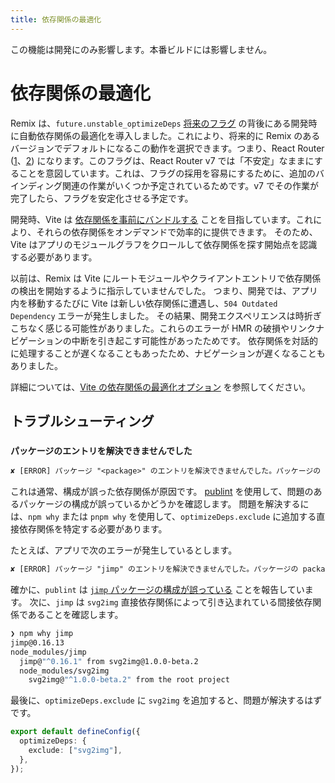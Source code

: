 ```yaml
---
title: 依存関係の最適化
---
```


<docs-info>この機能は開発にのみ影響します。本番ビルドには影響しません。</docs-info>

# 依存関係の最適化

Remix は、`future.unstable_optimizeDeps` [将来のフラグ][future-flags] の背後にある開発時に自動依存関係の最適化を導入しました。これにより、将来的に Remix のあるバージョンでデフォルトになるこの動作を選択できます。つまり、React Router ([1][rr-v7]、[2][rr-v7-2]) になります。このフラグは、React Router v7 では「不安定」なままにすることを意図しています。これは、フラグの採用を容易にするために、追加のバインディング関連の作業がいくつか予定されているためです。v7 でその作業が完了したら、フラグを安定化させる予定です。

開発時、Vite は [依存関係を事前にバンドルする][prebundle-dependencies] ことを目指しています。これにより、それらの依存関係をオンデマンドで効率的に提供できます。
そのため、Vite はアプリのモジュールグラフをクロールして依存関係を探す開始点を認識する必要があります。

以前は、Remix は Vite にルートモジュールやクライアントエントリで依存関係の検出を開始するように指示していませんでした。
つまり、開発では、アプリ内を移動するたびに Vite は新しい依存関係に遭遇し、`504 Outdated Dependency` エラーが発生しました。
その結果、開発エクスペリエンスは時折ぎこちなく感じる可能性がありました。これらのエラーが HMR の破損やリンクナビゲーションの中断を引き起こす可能性があったためです。
依存関係を対話的に処理することが遅くなることもあったため、ナビゲーションが遅くなることもありました。

詳細については、[Vite の依存関係の最適化オプション][vite-s-dep-optimization-options] を参照してください。

## トラブルシューティング

### `パッケージのエントリを解決できませんでした`

```txt
✘ [ERROR] パッケージ "<package>" のエントリを解決できませんでした。パッケージの package.json には、正しくない main/module/exports が指定されている可能性があります。 [plugin vite:dep-pre-bundle]
```

これは通常、構成が誤った依存関係が原因です。
[publint][publint] を使用して、問題のあるパッケージの構成が誤っているかどうかを確認します。
問題を解決するには、`npm why` または `pnpm why` を使用して、`optimizeDeps.exclude` に追加する直接依存関係を特定する必要があります。

たとえば、アプリで次のエラーが発生しているとします。

```txt
✘ [ERROR] パッケージ "jimp" のエントリを解決できませんでした。パッケージの package.json には、正しくない main/module/exports が指定されている可能性があります。 [plugin vite:dep-pre-bundle]
```

確かに、`publint` は [`jimp` パッケージの構成が誤っている][jimp-package-is-misconfigured] ことを報告しています。
次に、`jimp` は `svg2img` 直接依存関係によって引き込まれている間接依存関係であることを確認します。

```sh
❯ npm why jimp
jimp@0.16.13
node_modules/jimp
  jimp@"^0.16.1" from svg2img@1.0.0-beta.2
  node_modules/svg2img
    svg2img@"^1.0.0-beta.2" from the root project
```

最後に、`optimizeDeps.exclude` に `svg2img` を追加すると、問題が解決するはずです。

```ts filename=vite.config.ts
export default defineConfig({
  optimizeDeps: {
    exclude: ["svg2img"],
  },
});
```

[future-flags]: ../guides/api-development-strategy
[rr-v7]: https://remix.run/blog/merging-remix-and-react-router
[rr-v7-2]: https://remix.run/blog/incremental-path-to-react-19
[prebundle-dependencies]: https://vitejs.dev/guide/dep-pre-bundling.html
[vite-s-dep-optimization-options]: https://vitejs.dev/config/dep-optimization-options#dep-optimization-options
[publint]: https://publint.dev
[jimp-package-is-misconfigured]: https://publint.dev/jimp@0.22.12


